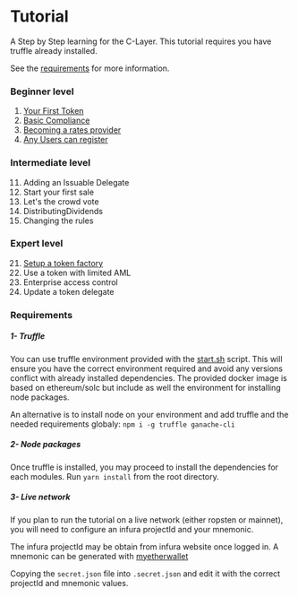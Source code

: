 
# Tutorial

A Step by Step learning for the C-Layer.
This tutorial requires you have truffle already installed.

See the [requirements](#requirements) for more information.

### Beginner level

01. [Your First Token](./01-TokenCreation.md)
02. [Basic Compliance](./02-BasicTokenCompliance.md)
03. [Becoming a rates provider](./03-RatesProvider.md)
04. [Any Users can register](./04-UserRegistry.md)

### Intermediate level

11. Adding an Issuable Delegate
12. Start your first sale
13. Let's the crowd vote
14. DistributingDividends
15. Changing the rules

### Expert level

21. [Setup a token factory](./21-TokenFactory.md)
22. Use a token with limited AML
23. Enterprise access control
24. Update a token delegate

### Requirements

##### 1- Truffle
You can use truffle environment provided with the [start.sh](../start.sh) script.
This will ensure you have the correct environment required and avoid any versions conflict with already installed dependencies.
The provided docker image is based on ethereum/solc but include as well the environment for installing node packages. 

An alternative is to install node on your environment and add truffle and the needed requirements globaly: 
`npm i -g truffle ganache-cli`

##### 2- Node packages
Once truffle is installed, you may proceed to install the dependencies for each modules.
Run `yarn install` from the root directory.

##### 3- Live network
If you plan to run the tutorial on a live network (either ropsten or mainnet), you will need to configure an infura projectId and your mnemonic.

The infura projectId may be obtain from infura website once logged in.
A mnemonic can be generated with [myetherwallet](https://www.myetherwallet.com/create-wallet)

Copying the `secret.json` file into `.secret.json` and edit it with the correct projectId and mnemonic values.



